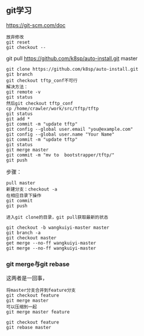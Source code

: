 

## git学习

https://git-scm.com/doc

```
放弃修改
git reset 
git checkout -- 
```

git pull https://github.com/k8sp/auto-install.git master
  
 ```
 git clone https://github.com/k8sp/auto-install.git
 git branch
 git checkout tftp_conf不可行
 解决方法：
 git remote -v
 git status
 然后git checkout tftp_conf
 cp /home/crawler/work/src/tftp/tftp
 git status
 git add *
 git commit -m "update tftp"
 git config --global user.email "you@example.com"
 git config --global user.name "Your Name"
 git commit -m "update tftp"
 git status
 git merge master
 git commit -m "mv to  bootstrapper/tftp/"
 git push
 ```
 步骤：
 ```
 pull master
 新建分支：checkout -a
 在相应目录下操作
 git commit
 git push
 ```
 ```
 进入git clone的目录，git pull获取最新的状态
 ```
 ```
 git checkout -b wangkuiyi-master master
 git branch -a
 git checkout master
 get merge --no-ff wangkuiyi-master
 git merge --no-ff wangkuiyi-master
 ```
 ### git merge与git rebase
 这两者是一回事，
 ```
 将master分支合并到feature分支
 git checkout feature
 git merge master
 可以压缩到一起
 git merge master feature
 ```
 ```
 git checkout feature
 git rebase master
 ```
 
 
 
